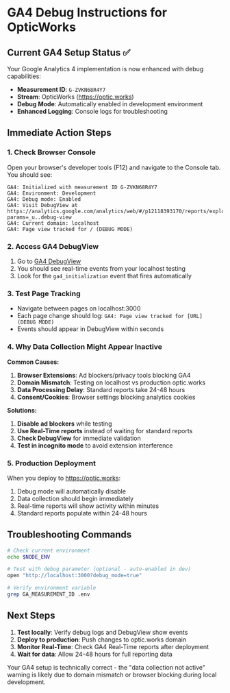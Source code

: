 # GA4 Debug Instructions for OpticWorks

## Current GA4 Setup Status ✅

Your Google Analytics 4 implementation is now enhanced with debug capabilities:

- **Measurement ID**: `G-ZVKN68R4Y7` 
- **Stream**: OpticWorks (https://optic.works)
- **Debug Mode**: Automatically enabled in development environment
- **Enhanced Logging**: Console logs for troubleshooting

## Immediate Action Steps

### 1. Check Browser Console
Open your browser's developer tools (F12) and navigate to the Console tab. You should see:
```
GA4: Initialized with measurement ID G-ZVKN68R4Y7
GA4: Environment: Development
GA4: Debug mode: Enabled
GA4: Visit DebugView at https://analytics.google.com/analytics/web/#/p12118393170/reports/explorer?params=_u..debug-view
GA4: Current domain: localhost
GA4: Page view tracked for / (DEBUG MODE)
```

### 2. Access GA4 DebugView
1. Go to [GA4 DebugView](https://analytics.google.com/analytics/web/#/p12118393170/reports/explorer?params=_u..debug-view)
2. You should see real-time events from your localhost testing
3. Look for the `ga4_initialization` event that fires automatically

### 3. Test Page Tracking
- Navigate between pages on localhost:3000
- Each page change should log: `GA4: Page view tracked for [URL] (DEBUG MODE)`
- Events should appear in DebugView within seconds

### 4. Why Data Collection Might Appear Inactive

**Common Causes:**
1. **Browser Extensions**: Ad blockers/privacy tools blocking GA4
2. **Domain Mismatch**: Testing on localhost vs production optic.works 
3. **Data Processing Delay**: Standard reports take 24-48 hours
4. **Consent/Cookies**: Browser settings blocking analytics cookies

**Solutions:**
1. **Disable ad blockers** while testing
2. **Use Real-Time reports** instead of waiting for standard reports
3. **Check DebugView** for immediate validation
4. **Test in incognito mode** to avoid extension interference

### 5. Production Deployment

When you deploy to https://optic.works:
1. Debug mode will automatically disable
2. Data collection should begin immediately
3. Real-time reports will show activity within minutes
4. Standard reports populate within 24-48 hours

## Troubleshooting Commands

```bash
# Check current environment
echo $NODE_ENV

# Test with debug parameter (optional - auto-enabled in dev)
open "http://localhost:3000?debug_mode=true"

# Verify environment variable
grep GA_MEASUREMENT_ID .env
```

## Next Steps

1. **Test locally**: Verify debug logs and DebugView show events
2. **Deploy to production**: Push changes to optic.works domain
3. **Monitor Real-Time**: Check GA4 Real-Time reports after deployment
4. **Wait for data**: Allow 24-48 hours for full reporting data

Your GA4 setup is technically correct - the "data collection not active" warning is likely due to domain mismatch or browser blocking during local development.
